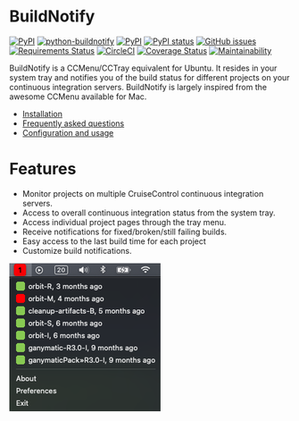 # BuildNotify

[![PyPI](https://img.shields.io/pypi/v/buildnotify.svg?maxAge=86400)]()
[![python-buildnotify](https://img.shields.io/badge/deb-0.3.5-green.svg?style=flat)]() 
[![PyPI](https://img.shields.io/pypi/l/Buildnotify.svg)]() 
[![PyPI status](https://img.shields.io/pypi/status/buildnotify.svg)]() 
[![GitHub issues](https://img.shields.io/github/issues/anaynayak/buildnotify.svg)]()
[![Requirements Status](https://requires.io/github/anaynayak/buildnotify/requirements.svg?branch=master)]()
[![CircleCI](https://img.shields.io/circleci/project/github/anaynayak/buildnotify.svg)]()
[![Coverage Status](https://img.shields.io/codeclimate/c/anaynayak/buildnotify.svg?maxAge=3600)]()
[![Maintainability](https://img.shields.io/codeclimate/maintainability/anaynayak/buildnotify.svg?maxAge=3600)]()

BuildNotify is a CCMenu/CCTray equivalent for Ubuntu. It resides in your system tray and notifies you of the build status for different projects on your continuous integration servers. BuildNotify is largely inspired from the awesome CCMenu available for Mac.

* [Installation](installation.md)
* [Frequently asked questions](faq.md)
* [Configuration and usage](usage.md)

# Features

* Monitor projects on multiple CruiseControl continuous integration servers. 
* Access to overall continuous integration status from the system tray.
* Access individual project pages through the tray menu.
* Receive notifications for fixed/broken/still failing builds.
* Easy access to the last build time for each project
* Customize build notifications.

[![Project List](images/projectlist.png)]()
